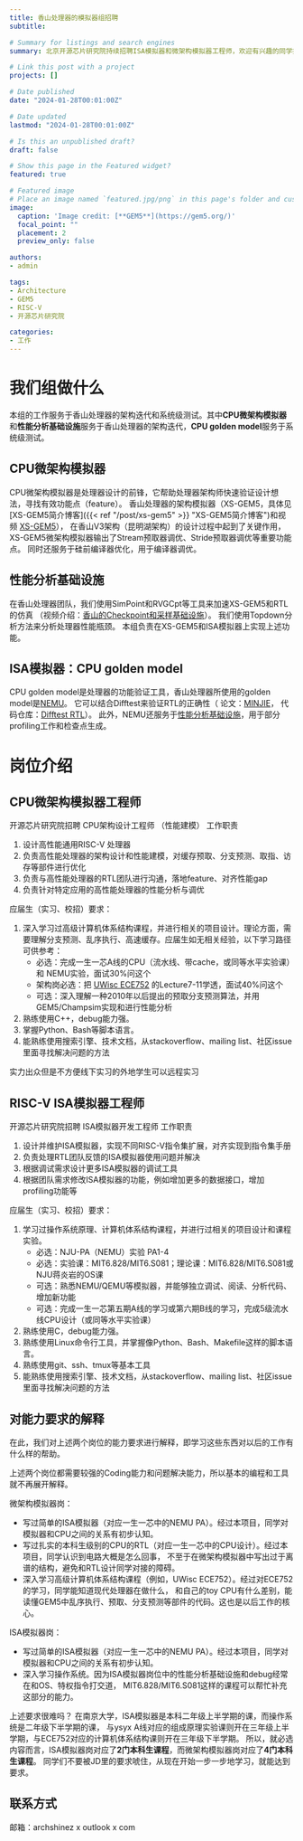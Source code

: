 ```yaml
---
title: 香山处理器的模拟器组招聘
subtitle: 

# Summary for listings and search engines
summary: 北京开源芯片研究院持续招聘ISA模拟器和微架构模拟器工程师，欢迎有兴趣的同学投递简历。

# Link this post with a project
projects: []

# Date published
date: "2024-01-28T00:01:00Z"

# Date updated
lastmod: "2024-01-28T00:01:00Z"

# Is this an unpublished draft?
draft: false

# Show this page in the Featured widget?
featured: true

# Featured image
# Place an image named `featured.jpg/png` in this page's folder and customize its options here.
image:
  caption: 'Image credit: [**GEM5**](https://gem5.org/)'
  focal_point: ""
  placement: 2
  preview_only: false

authors:
- admin

tags:
- Architecture
- GEM5
- RISC-V
- 开源芯片研究院

categories:
- 工作
---
```


# 我们组做什么

本组的工作服务于香山处理器的架构迭代和系统级测试。其中**CPU微架构模拟器**和**性能分析基础设施**服务于香山处理器的架构迭代，**CPU golden model**服务于系统级测试。

## CPU微架构模拟器

CPU微架构模拟器是处理器设计的前锋，它帮助处理器架构师快速验证设计想法，寻找有效功能点（feature）。
香山处理器的架构模拟器（XS-GEM5，具体见[XS-GEM5简介博客]({{< ref "/post/xs-gem5" >}} "XS-GEM5简介博客")和视频
[XS-GEM5](https://www.bilibili.com/video/BV1VF411k7uL/)），
在香山V3架构（昆明湖架构）的设计过程中起到了关键作用，
XS-GEM5微架构模拟器输出了Stream预取器调优、Stride预取器调优等重要功能点。
同时还服务于硅前编译器优化，用于编译器调优。

## 性能分析基础设施

在香山处理器团队，我们使用SimPoint和RVGCpt等工具来加速XS-GEM5和RTL的仿真
（视频介绍：[香山的Checkpoint和采样基础设施](https://www.bilibili.com/video/BV1eb4y167cE/)）。
我们使用Topdown分析方法来分析处理器性能瓶颈。
本组负责在XS-GEM5和ISA模拟器上实现上述功能。

## ISA模拟器：CPU golden model

CPU golden model是处理器的功能验证工具，香山处理器所使用的golden model是[NEMU](https://github.com/OpenXiangShan/NEMU/)。
它可以结合Difftest来验证RTL的正确性（
论文：[MINJIE](https://ieeexplore.ieee.org/document/9923860/)，
代码仓库：[Difftest RTL](https://github.com/OpenXiangShan/difftest)）。
此外，NEMU还服务于[性能分析基础设施](#性能分析基础设施)，用于部分profiling工作和检查点生成。

# 岗位介绍

## CPU微架构模拟器工程师

开源芯片研究院招聘 CPU架构设计工程师 （性能建模）
工作职责
1. 设计高性能通用RISC-V 处理器
2. 负责高性能处理器的架构设计和性能建模，对缓存预取、分支预测、取指、访存等部件进行优化
3. 负责与高性能处理器的RTL团队进行沟通，落地feature、对齐性能gap
4. 负责针对特定应用的高性能处理器的性能分析与调优

应届生（实习、校招）要求：
1. 深入学习过高级计算机体系结构课程，并进行相关的项目设计。理论方面，需要理解分支预测、乱序执行、高速缓存。应届生如无相关经验，以下学习路径可供参考：
    * 必选：完成一生一芯A线的CPU（流水线、带cache，或同等水平实验课）和 NEMU实验，面试30%问这个
    * 架构岗必选：把 [UWisc ECE752](https://ece752.ece.wisc.edu/) 的Lecture7-11学透，面试40%问这个
    * 可选：深入理解一种2010年以后提出的预取分支预测算法，并用GEM5/Champsim实现和进行性能分析
1. 熟练使用C++，debug能力强。
2. 掌握Python、Bash等脚本语言。
3. 能熟练使用搜索引擎、技术文档，从stackoverflow、mailing list、社区issue里面寻找解决问题的方法

实力出众但是不方便线下实习的外地学生可以远程实习

## RISC-V ISA模拟器工程师

开源芯片研究院招聘 ISA模拟器开发工程师
工作职责
1. 设计并维护ISA模拟器，实现不同RISC-V指令集扩展，对齐实现到指令集手册
2. 负责处理RTL团队反馈的ISA模拟器使用问题并解决
3. 根据调试需求设计更多ISA模拟器的调试工具
4. 根据团队需求修改ISA模拟器的功能，例如增加更多的数据接口，增加profiling功能等

应届生（实习、校招）要求：
1. 学习过操作系统原理、计算机体系结构课程，并进行过相关的项目设计和课程实验。
    * 必选：NJU-PA（NEMU）实验 PA1-4
    * 必选：实验课：MIT6.828/MIT6.S081；理论课：MIT6.828/MIT6.S081或NJU蒋炎岩的OS课
    * 可选：熟悉NEMU/QEMU等模拟器，并能够独立调试、阅读、分析代码、增加新功能
    * 可选：完成一生一芯第五期A线的学习或第六期B线的学习，完成5级流水线CPU设计（或同等水平实验课）
2. 熟练使用C，debug能力强。
3. 熟练使用Linux命令行工具，并掌握像Python、Bash、Makefile这样的脚本语言。
4. 熟练使用git、ssh、tmux等基本工具
5. 能熟练使用搜索引擎、技术文档，从stackoverflow、mailing list、社区issue里面寻找解决问题的方法

## 对能力要求的解释

在此，我们对上述两个岗位的能力要求进行解释，即学习这些东西对以后的工作有什么样的帮助。

上述两个岗位都需要较强的Coding能力和问题解决能力，所以基本的编程和工具就不再展开解释。

微架构模拟器岗：
- 写过简单的ISA模拟器（对应一生一芯中的NEMU PA）。经过本项目，同学对模拟器和CPU之间的关系有初步认知。
- 写过扎实的本科生级别的CPU的RTL（对应一生一芯中的CPU设计）。经过本项目，同学认识到电路大概是怎么回事，
不至于在微架构模拟器中写出过于离谱的结构，避免和RTL设计同学对接的障碍。
- 深入学习高级计算机体系结构课程（例如，UWisc ECE752）。经过对ECE752的学习，同学能知道现代处理器在做什么，
和自己的toy CPU有什么差别，能读懂GEM5中乱序执行、预取、分支预测等部件的代码。这也是以后工作的核心。

ISA模拟器岗：
- 写过简单的ISA模拟器（对应一生一芯中的NEMU PA）。经过本项目，同学对模拟器和CPU之间的关系有初步认知。
- 深入学习操作系统。因为ISA模拟器岗位中的性能分析基础设施和debug经常在和OS、特权指令打交道，
MIT6.828/MIT6.S081这样的课程可以帮忙补充这部分的能力。

上述要求很难吗？
在南京大学，ISA模拟器是本科二年级上半学期的课，而操作系统是二年级下半学期的课，
与ysyx A线对应的组成原理实验课则开在三年级上半学期，与ECE752对应的计算机体系结构课则开在三年级下半学期。
所以，就必选内容而言，ISA模拟器岗对应了**2门本科生课程**，而微架构模拟器岗对应了**4门本科生课程**。
同学们不要被JD里的要求唬住，从现在开始一步一步地学习，就能达到要求。

## 联系方式
邮箱：archshinez x outlook x com